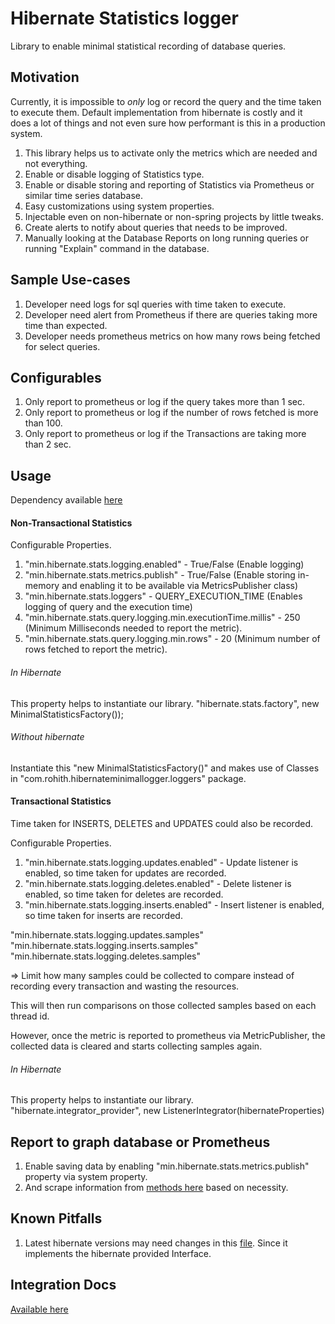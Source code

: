 # Hibernate Statistics logger

Library to enable minimal statistical recording of database queries.

## Motivation

Currently, it is impossible to *only* log or record the query and the time taken to execute them. 
Default implementation from hibernate is costly and it does a lot of things and not even sure how performant is this in a production system.

1. This library helps us to activate only the metrics which are needed and not everything.
2. Enable or disable logging of Statistics type.
3. Enable or disable storing and reporting of Statistics via Prometheus or similar time series database.
4. Easy customizations using system properties.
5. Injectable even on non-hibernate or non-spring projects by little tweaks.
6. Create alerts to notify about queries that needs to be improved.
7. Manually looking at the Database Reports on long running queries or running "Explain" command in the database. 

## Sample Use-cases

1. Developer need logs for sql queries with time taken to execute.
2. Developer need alert from Prometheus if there are queries taking more time than expected.
3. Developer needs prometheus metrics on how many rows being fetched for select queries.

## Configurables

1. Only report to prometheus or log if the query takes more than 1 sec.
2. Only report to prometheus or log if the number of rows fetched is more than 100.
3. Only report to prometheus or log if the Transactions are taking more than 2 sec.

## Usage

Dependency available [here](https://mvnrepository.com/artifact/com.github.jango89/hibernate-minimal-logger)

#### Non-Transactional Statistics

Configurable Properties.
1. "min.hibernate.stats.logging.enabled" - True/False (Enable logging)
2. "min.hibernate.stats.metrics.publish" - True/False (Enable storing in-memory and enabling it to be available via MetricsPublisher class)
3. "min.hibernate.stats.loggers" - QUERY_EXECUTION_TIME (Enables logging of query and the execution time)
4. "min.hibernate.stats.query.logging.min.executionTime.millis" - 250 (Minimum Milliseconds needed to report the metric).
5. "min.hibernate.stats.query.logging.min.rows" - 20 (Minimum number of rows fetched to report the metric).

###### In Hibernate

This property helps to instantiate our library.
"hibernate.stats.factory", new MinimalStatisticsFactory());

###### Without hibernate

Instantiate this "new MinimalStatisticsFactory()" and makes use of Classes in "com.rohith.hibernateminimallogger.loggers" package.

#### Transactional Statistics

Time taken for INSERTS, DELETES and UPDATES could also be recorded.

Configurable Properties.

1. "min.hibernate.stats.logging.updates.enabled" - Update listener is enabled, so time taken for updates are recorded.
3. "min.hibernate.stats.logging.deletes.enabled" - Delete listener is enabled, so time taken for deletes are recorded.
5. "min.hibernate.stats.logging.inserts.enabled" - Insert listener is enabled, so time taken for inserts are recorded.

"min.hibernate.stats.logging.updates.samples"
"min.hibernate.stats.logging.inserts.samples"
"min.hibernate.stats.logging.deletes.samples"

=> Limit how many samples could be collected to compare instead of recording every transaction and wasting the resources. 

This will then run comparisons on those collected samples based on each thread id.

However, once the metric is reported to prometheus via MetricPublisher, the collected data is cleared and starts collecting samples again.

###### In Hibernate

This property helps to instantiate our library.
"hibernate.integrator_provider", new ListenerIntegrator(hibernateProperties)

## Report to graph database or Prometheus

1. Enable saving data by enabling "min.hibernate.stats.metrics.publish" property via system property.
2. And scrape information from [methods here](https://github.com/jango89/hibernate-minimal-logger/blob/main/src/main/kotlin/com/rohith/hibernateminimallogger/metrics/MetricPublisher.kt) based on necessity.

## Known Pitfalls

1. Latest hibernate versions may need changes in this [file](https://github.com/jango89/hibernate-minimal-logger/blob/main/src/main/kotlin/com/rohith/hibernateminimallogger/hibernateenablers/StatisticsIntegrator.kt). Since it implements the hibernate provided Interface.


## Integration Docs

[Available here](https://github.com/jango89/hibernate-minimal-logger/wiki)

